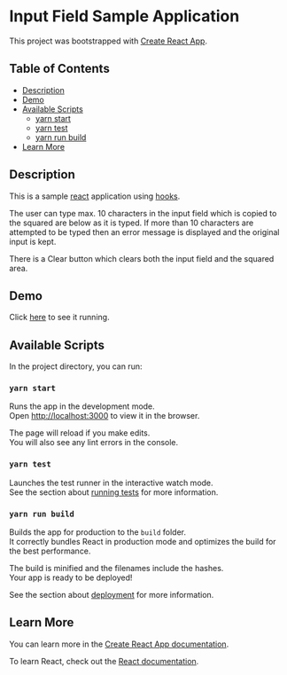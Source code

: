 # Input Field Sample Application

This project was bootstrapped with [Create React App](https://github.com/facebook/create-react-app).

## Table of Contents

- [Description](#description)
- [Demo](#demo)
- [Available Scripts](#available-scripts)
  - [yarn start](#yarn-start)
  - [yarn test](#yarn-test)
  - [yarn run build](#yarn-run-build)
- [Learn More](#learn-more)
  
## Description

This is a sample [react](https://reactjs.org/) application using [hooks](https://reactjs.org/docs/hooks-intro.html).

The user can type max. 10 characters in the input field which is copied to the squared are below as it is typed. If more than 10 characters are attempted to be typed then an error message is displayed
and the original input is kept.

There is a Clear button which clears both the input field and the squared area.

## Demo

Click [here](https://input-field-sample-hooks-efqttjleff.now.sh) to see it running.

## Available Scripts

In the project directory, you can run:

### `yarn start`

Runs the app in the development mode.<br>
Open [http://localhost:3000](http://localhost:3000) to view it in the browser.

The page will reload if you make edits.<br>
You will also see any lint errors in the console.

### `yarn test`

Launches the test runner in the interactive watch mode.<br>
See the section about [running tests](https://facebook.github.io/create-react-app/docs/running-tests) for more information.

### `yarn run build`

Builds the app for production to the `build` folder.<br>
It correctly bundles React in production mode and optimizes the build for the best performance.

The build is minified and the filenames include the hashes.<br>
Your app is ready to be deployed!

See the section about [deployment](https://facebook.github.io/create-react-app/docs/deployment) for more information.

## Learn More

You can learn more in the [Create React App documentation](https://facebook.github.io/create-react-app/docs/getting-started).

To learn React, check out the [React documentation](https://reactjs.org/).
